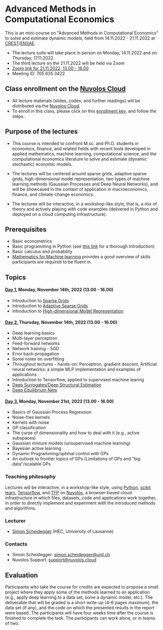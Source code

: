 # Advanced Methods in Computational Economics

This is an mini-course on "Advanced Methods in Computational
Economics" to solve and estimate dynamic models, held from 14.11.2022 - 21.11.2022 at [CREST](https://crest.science/)/[ENSAE](https://www.ensae.fr/en).

* The lecture suite will take place in person on Monday, 14.11.2022 and on Thursday, 17.11.2022.
* The third lecture on the 21.11.2022 will be held via Zoom
* [Zoom link for 21.11.2022, 13.00 - 16.00](https://unil.zoom.us/j/7056353422)
* Meeting ID: 705 635 3422


## Class enrollment on the [Nuvolos Cloud](https://nuvolos.cloud/)

* All lecture materials (slides, codes, and further readings) will be distributed via the [Nuvolos Cloud](https://nuvolos.cloud/).
* To enroll in this class, please click on this [enrollment key](https://app.nuvolos.cloud/enroll/class/1TU7g4Wz7mk), and follow the steps.


## Purpose of the lectures

* This course is intended to confront M.sc. and Ph.D. students in economics, finance, and related fields with recent tools developed in applied mathematics, machine learning, computational science, and the computational economics literature to solve and estimate (dynamic stochastic) economic models.

* The lectures will be centered around sparse grids, adaptive sparse grids, high-dimensional model representation, two types of machine learning methods (Gaussian Processes and Deep Neural Networks), and will be showcased
in the context of application in macroeconomics, finance, and climate-change economics.

* The lectures will be interactive, in a workshop-like style, that is, a mix of theory and actively playing with code examples (delivered in Python and deployed on a cloud computing infrastructure).


## Prerequisites

* Basic econometrics
* Basic programming in Python (see [this link](https://python-programming.quantecon.org/intro.html) for a thorough Introduction)
* Basic calculus and probability
* [Mathematics for Machine learning](https://mml-book.github.io/) provides a good overview of skills participants are required to be fluent in.


## Topics

#### [Day 1](lectures/lecture_1), Monday, November 14th, 2022 (13.00 - 16.00)

* Introduction to [Sparse Grids](https://github.com/SparseGridsForDynamicEcon/SparseGrids_in_econ_handbook)
* Introduction to [Adaptive Sparse Grids](https://github.com/SparseGridsForDynamicEcon/SparseGrids_in_econ_handbook)
* Introduction to [High-dimensional Model Representation](https://github.com/SparseGridsForDynamicEcon/HDMR)

#### [Day 2](lectures/lecture_2), Thursday, November 14th, 2022 (13.00 - 16.00)

* Deep learning basics
* Multi-layer perceptron
* Feed-forward networks
* Network training - SGD
* Error back-propagation
* Some notes on overfitting
* Throughout lectures - hands-on: Perceptron, gradient descent, Artificial neural networks: a simple MLP implementation and examples of applications
* Introduction to Tensorflow, applied to supervised machine learing
* [Deep Surrogates/Deep Structural Estimation](https://github.com/DeepSurrogate/OptionPricing)
* [Deep Equilibrium Nets](https://github.com/sischei/DeepEquilibriumNets)

#### [Day 3](lectures/lecture_3), Monday, November 21st, 2022 (13.00 - 16.00)
* Basics of Gaussian Process Regression
* Noise-free kernels
* Kernels with noise
* GP classification
* The curse of dimensionality and how to deal with it (e.g., active subspaces)
* Gaussian mixture models (unsupervised machine learning)
* Bayesian active learning
* Dynamic Programming/optimal control with GPs
* An outlook to frontier topics of GPs (Limitations of GPs and "big data"/scalable GPs


### Teaching philosophy
Lectures will be interactive, in a workshop-like style,
using [Python](http://www.python.org), [scikit learn](https://scikit-learn.org/), [Tensorflow](https://www.tensorflow.org/), and
[TFP](https://www.tensorflow.org/probability) on [Nuvolos](http://nuvolos.cloud),
a browser-based cloud infrastructure in which files, datasets, code and applications work together,
in order to directly implement and experiment with the introduced methods and algorithms.


### Lecturer
* [Simon Scheidegger](https://sites.google.com/site/simonscheidegger/) (HEC, University of Lausanne)


### Contacts

- Simon Scheidegger: <simon.scheidegger@unil.ch>
- Nuvolos Support: <support@nuvolos.cloud>


## Evaluation

Participants who take the course for credits are expected to propose a small
project where they apply some of the methods learned to an application (e.g.,
apply deep learning to a data set, solve a dynamic model, etc.). The deliverable
that will be graded is a short write-up (4-6 pages maximum), the data set (if
any), and the code on which the presented results in the report were based. The
participants will have four weeks time after the course is finished to complete
the task. The participants can work alone, or in teams of two.




